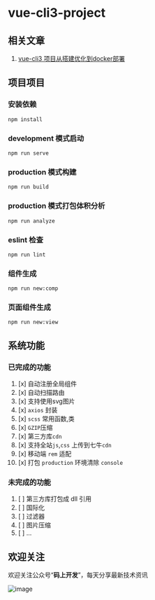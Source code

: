 # vue-cli3-project
## 相关文章
1. [vue-cli3 项目从搭建优化到docker部署](https://juejin.im/post/5c4a6fcd518825469414e062)

## 项目项目
### 安装依赖
```
npm install
```

###  development 模式启动
```
npm run serve
```

### production 模式构建
```
npm run build
```
### production 模式打包体积分析
```
npm run analyze
```
### eslint 检查
```
npm run lint
```

### 组件生成
```
npm run new:comp
```
### 页面组件生成
```
npm run new:view
```

## 系统功能
### 已完成的功能
1. [x] 自动注册全局组件
2. [x] 自动扫描路由
3. [x] 支持使用svg图片
4. [x] `axios` 封装
5. [x] `scss` 常用函数,类
6. [x] `GZIP`压缩
7. [x] 第三方库`cdn`
8. [x] 支持全站`js`,`css` 上传到七牛`cdn`
9. [x] 移动端 `rem` 适配
10. [x] 打包 `production` 环境清除 `console`
### 未完成的功能
1. [ ] 第三方库打包成 dll 引用
2. [ ] 国际化
3. [ ] 过滤器
4. [ ] 图片压缩
5. [ ] ...

## 欢迎关注
欢迎关注公众号“**码上开发**”，每天分享最新技术资讯

![image](https://user-gold-cdn.xitu.io/2018/12/24/167ddc2c7f13cdf5?w=430&h=430&f=png&s=54797)